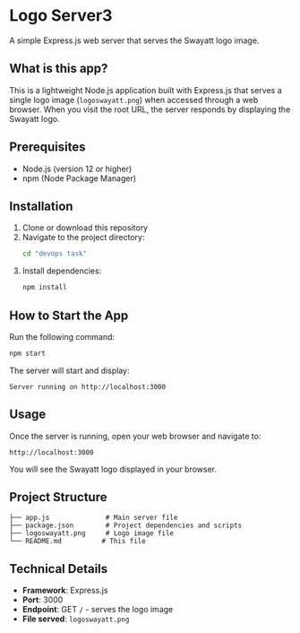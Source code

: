 # Logo Server3

A simple Express.js web server that serves the Swayatt logo image.

## What is this app?

This is a lightweight Node.js application built with Express.js that serves a single logo image (`logoswayatt.png`) when accessed through a web browser. When you visit the root URL, the server responds by displaying the Swayatt logo.

## Prerequisites

- Node.js (version 12 or higher)
- npm (Node Package Manager)

## Installation

1. Clone or download this repository
2. Navigate to the project directory:
   ```bash
   cd "devops task"
   ```
3. Install dependencies:
   ```bash
   npm install
   ```

## How to Start the App

Run the following command:
```bash
npm start
```

The server will start and display:
```
Server running on http://localhost:3000
```

## Usage

Once the server is running, open your web browser and navigate to:
```
http://localhost:3000
```

You will see the Swayatt logo displayed in your browser.

## Project Structure

```
├── app.js              # Main server file
├── package.json        # Project dependencies and scripts
├── logoswayatt.png     # Logo image file
└── README.md          # This file
```

## Technical Details

- **Framework**: Express.js
- **Port**: 3000
- **Endpoint**: GET `/` - serves the logo image
- **File served**: `logoswayatt.png`
